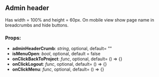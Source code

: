 ## **Admin header**

Has width = 100% and height = 60px. On mobile view show page name in breadcrumbs and hide buttons.

### Props:

- **adminHeaderCrumb**: _string_, optional, default= ""
- **isMenuOpen**: _bool_, optional, default = false
- **onClickBackToProject**: _func_, optional, default= () => {}
- **onClickLogout**: _func_, optional, default= () => {}
- **onClickMenu**: _func_, optional, default= () => {}
